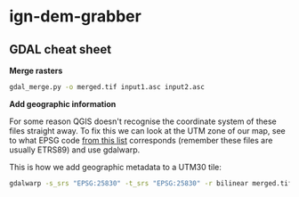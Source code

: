 # ign-dem-grabber

## GDAL cheat sheet

**Merge rasters**

```bash
gdal_merge.py -o merged.tif input1.asc input2.asc
```

**Add geographic information**

For some reason QGIS doesn't recognise the coordinate system of these files straight away. To fix this we can look at the UTM zone of our map, see to what EPSG code [from this list](http://www.juntadeandalucia.es/medioambiente/site/rediam/menuitem.04dc44281e5d53cf8ca78ca731525ea0/?vgnextoid=2a412abcb86a2210VgnVCM1000001325e50aRCRD&lr=lang_es) corresponds (remember these files are usually ETRS89) and use gdalwarp.

This is how we add geographic metadata to a UTM30 tile:

```bash
gdalwarp -s_srs "EPSG:25830" -t_srs "EPSG:25830" -r bilinear merged.tif reprojected.tif
```
